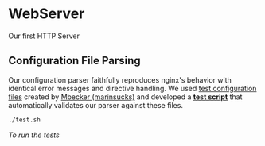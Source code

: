 # WebServer
Our first HTTP Server

## Configuration File Parsing

Our configuration parser faithfully reproduces nginx's behavior with identical error messages and directive handling. We used [test configuration files](https://github.com/42mates/webserv/tree/main/tools/config/tests) created by [Mbecker (marinsucks)](https://github.com/marinsucks) and developed a [**test script**](/test.sh) that automatically validates our parser against these files.

```bash
./test.sh
```
_To run the tests_
